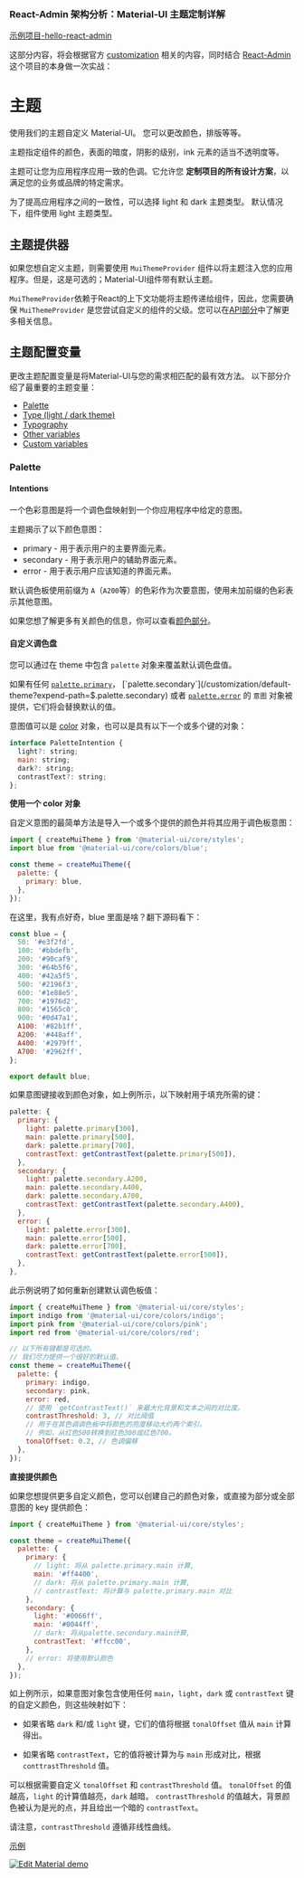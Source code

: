 ### React-Admin 架构分析：Material-UI 主题定制详解

[示例项目-hello-react-admin](https://github.com/Kirk-Wang/hello-react-admin)

这部分内容，将会根据官方 [customization](https://material-ui.com/customization/themes/) 相关的内容，同时结合 [React-Admin](https://github.com/marmelab/react-admin) 这个项目的本身做一次实战：

# 主题

<p class="description">使用我们的主题自定义 Material-UI。 您可以更改颜色，排版等等。</p>

主题指定组件的颜色，表面的暗度，阴影的级别，ink 元素的适当不透明度等。

主题可让您为应用程序应用一致的色调。它允许您 **定制项目的所有设计方案**，以满足您的业务或品牌的特定需求。

为了提高应用程序之间的一致性，可以选择 light 和 dark 主题类型。 默认情况下，组件使用 light 主题类型。


## 主题提供器

如果您想自定义主题，则需要使用 `MuiThemeProvider` 组件以将主题注入您的应用程序。但是，这是可选的；Material-UI组件带有默认主题。

`MuiThemeProvider`依赖于React的上下文功能将主题传递给组件，因此，您需要确保 `MuiThemeProvider` 是您尝试自定义的组件的父级。您可以在[API部分](#muithemeprovider)中了解更多相关信息。

## 主题配置变量

更改主题配置变量是将Material-UI与您的需求相匹配的最有效方法。
以下部分介绍了最重要的主题变量：

- [Palette](#palette)
- [Type (light / dark theme)](#type-light-dark-theme-)
- [Typography](#typography)
- [Other variables](#other-variables)
- [Custom variables](#custom-variables)

### Palette

#### Intentions

一个色彩意图是将一个调色盘映射到一个你应用程序中给定的意图。

主题揭示了以下颜色意图：

- primary - 用于表示用户的主要界面元素。
- secondary - 用于表示用户的辅助界面元素。
- error - 用于表示用户应该知道的界面元素。

默认调色板使用前缀为 `A`（`A200`等）的色彩作为次要意图，使用未加前缀的色彩表示其他意图。

如果您想了解更多有关颜色的信息，你可以查看[颜色部分](https://material-ui.com/style/color)。

#### 自定义调色盘

您可以通过在 theme 中包含 `palette` 对象来覆盖默认调色盘值。

如果有任何 [`palette.primary`](/customization/default-theme?expend-path=$.palette.primary)，
[`palette.secondary`](/customization/default-theme?expend-path=$.palette.secondary) 或者
[`palette.error`](/customization/default-theme?expend-path=$.palette.error) 的 `意图` 对象被提供，它们将会替换默认的值。

意图值可以是 [color](https://material-ui.com/style/color) 对象，也可以是具有以下一个或多个键的对象：

```js
interface PaletteIntention {
  light?: string;
  main: string;
  dark?: string;
  contrastText?: string;
};
```

**使用一个 color 对象**

自定义意图的最简单方法是导入一个或多个提供的颜色并将其应用于调色板意图：

```js
import { createMuiTheme } from '@material-ui/core/styles';
import blue from '@material-ui/core/colors/blue';

const theme = createMuiTheme({
  palette: {
    primary: blue,
  },
});
```

在这里，我有点好奇，blue 里面是啥？翻下源码看下：

```js
const blue = {
  50: '#e3f2fd',
  100: '#bbdefb',
  200: '#90caf9',
  300: '#64b5f6',
  400: '#42a5f5',
  500: '#2196f3',
  600: '#1e88e5',
  700: '#1976d2',
  800: '#1565c0',
  900: '#0d47a1',
  A100: '#82b1ff',
  A200: '#448aff',
  A400: '#2979ff',
  A700: '#2962ff',
};

export default blue;
```

如果意图键接收到颜色对象，如上例所示，以下映射用于填充所需的键：

```js
palette: {
  primary: {
    light: palette.primary[300],
    main: palette.primary[500],
    dark: palette.primary[700],
    contrastText: getContrastText(palette.primary[500]),
  },
  secondary: {
    light: palette.secondary.A200,
    main: palette.secondary.A400,
    dark: palette.secondary.A700,
    contrastText: getContrastText(palette.secondary.A400),
  },
  error: {
    light: palette.error[300],
    main: palette.error[500],
    dark: palette.error[700],
    contrastText: getContrastText(palette.error[500]),
  },
},
```

此示例说明了如何重新创建默认调色板值：

```js
import { createMuiTheme } from '@material-ui/core/styles';
import indigo from '@material-ui/core/colors/indigo';
import pink from '@material-ui/core/colors/pink';
import red from '@material-ui/core/colors/red';

// 以下所有键都是可选的。
// 我们尽力提供一个很好的默认值。
const theme = createMuiTheme({
  palette: {
    primary: indigo,
    secondary: pink,
    error: red,
    // 使用 `getContrastText()` 来最大化背景和文本之间的对比度。
    contrastThreshold: 3, // 对比阈值
    // 用于在其色调调色板中将颜色的亮度移动大约两个索引。
    // 例如，从红色500转换到红色300或红色700。
    tonalOffset: 0.2, // 色调偏移
  },
});
```

**直接提供颜色**

如果您想提供更多自定义颜色，您可以创建自己的颜色对象，或直接为部分或全部意图的 key 提供颜色：

```js
import { createMuiTheme } from '@material-ui/core/styles';

const theme = createMuiTheme({
  palette: {
    primary: {
      // light: 将从 palette.primary.main 计算,
      main: '#ff4400',
      // dark: 将从 palette.primary.main 计算,
      // contrastText: 将计算与 palette.primary.main 对比
    },
    secondary: {
      light: '#0066ff',
      main: '#0044ff',
      // dark: 将从palette.secondary.main计算,
      contrastText: '#ffcc00',
    },
    // error: 将使用默认颜色
  },
});
```

如上例所示，如果意图对象包含使用任何 `main`，`light`，`dark` 或 `contrastText` 键的自定义颜色，则这些映射如下：

- 如果省略 `dark` 和/或 `light` 键，它们的值将根据 `tonalOffset` 值从 `main` 计算得出。

- 如果省略 `contrastText`，它的值将被计算为与 `main` 形成对比，根据 `conttrastThreshold` 值。

可以根据需要自定义 `tonalOffset` 和 `contrastThreshold` 值。
`tonalOffset` 的值越高，`light` 的计算值越亮，`dark` 越暗。
`contrastThreshold` 的值越大，背景颜色被认为是光的点，并且给出一个暗的 `contrastText`。

请注意，`contrastThreshold` 遵循非线性曲线。

[示例](https://codesandbox.io/s/489mq5m089)

[![Edit Material demo](https://codesandbox.io/static/img/play-codesandbox.svg)](https://codesandbox.io/s/489mq5m089)